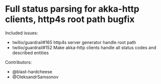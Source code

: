 Full status parsing for akka-http clients, http4s root path bugfix
===

Included issues:
- twilio/guardrail#165 http4s server generator handle root path
- twilio/guardrail#152 Make akka-http clients handle all status codes and described entities

Contributors:
- @blast-hardcheese
- @OleksandrSamsonov
